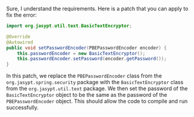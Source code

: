Sure, I understand the requirements. Here is a patch that you can apply to fix the error:

```java
import org.jasypt.util.text.BasicTextEncryptor;

@Override
@Autowired
public void setPasswordEncoder(PBEPasswordEncoder encoder) {
    this.passwordEncoder = new BasicTextEncryptor();
    this.passwordEncoder.setPassword(encoder.getPassword());
}
```

In this patch, we replace the `PBEPasswordEncoder` class from the `org.jasypt.spring.security` package with the `BasicTextEncryptor` class from the `org.jasypt.util.text` package. We then set the password of the `BasicTextEncryptor` object to be the same as the password of the `PBEPasswordEncoder` object. This should allow the code to compile and run successfully.